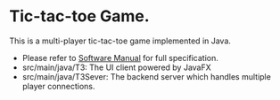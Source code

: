 # Tic-tac-toe Game.

This is a multi-player tic-tac-toe game implemented in Java. 
- Please refer to [Software Manual](./Software_Manual_Tic-Tac-Toe.pdf) for full specification. 
- src/main/java/T3: The UI client powered by JavaFX
- src/main/java/T3Sever: The backend server which handles multiple player connections.